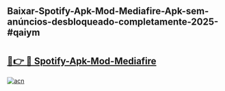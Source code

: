 ## Baixar-Spotify-Apk-Mod-Mediafire-Apk-sem-anúncios-desbloqueado-completamente-2025-#qaiym

# <h2><a href="https://ainizakaria.my?title=Spotify-Apk-Mod-Mediafire&ref=20M">🔗👉 🔴 Spotify-Apk-Mod-Mediafire</a></h2>

[![acn](https://github.com/user-attachments/assets/0f9c940e-d8b0-45ae-aac7-cd30a18b3e1c)](https://ainizakaria.my?title=Spotify-Apk-Mod-Mediafire&ref=20M)

